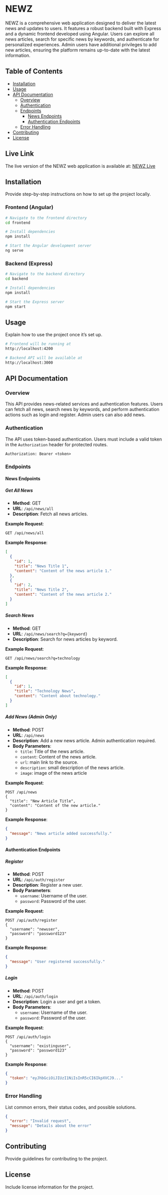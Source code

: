 # NEWZ
NEWZ is a comprehensive web application designed to deliver the latest news and updates to users. It features a robust backend built with Express and a dynamic frontend developed using Angular. Users can explore all news articles, search for specific news by keywords, and authenticate for personalized experiences. Admin users have additional privileges to add new articles, ensuring the platform remains up-to-date with the latest information.

## Table of Contents
- [Installation](#installation)
- [Usage](#usage)
- [API Documentation](#api-documentation)
  - [Overview](#overview)
  - [Authentication](#authentication)
  - [Endpoints](#endpoints)
    - [News Endpoints](#news-endpoints)
    - [Authentication Endpoints](#authentication-endpoints)
  - [Error Handling](#error-handling)
- [Contributing](#contributing)
- [License](#license)

## Live Link
The live version of the NEWZ web application is available at:
[NEWZ Live](https://newz-app-front.vercel.app)

## Installation
Provide step-by-step instructions on how to set up the project locally.

### Frontend (Angular)
```bash
# Navigate to the frontend directory
cd frontend

# Install dependencies
npm install

# Start the Angular development server
ng serve
```

### Backend (Express)
```bash
# Navigate to the backend directory
cd backend

# Install dependencies
npm install

# Start the Express server
npm start
```

## Usage
Explain how to use the project once it’s set up.

```bash
# Frontend will be running at
http://localhost:4200

# Backend API will be available at
http://localhost:3000
```

## API Documentation

### Overview
This API provides news-related services and authentication features. Users can fetch all news, search news by keywords, and perform authentication actions such as login and register. Admin users can also add news.

### Authentication
The API uses token-based authentication. Users must include a valid token in the `Authorization` header for protected routes.

```http
Authorization: Bearer <token>
```

### Endpoints

#### News Endpoints

##### Get All News
- **Method**: GET
- **URL**: `/api/news/all`
- **Description**: Fetch all news articles.

**Example Request**:
```http
GET /api/news/all
```

**Example Response**:
```json
[
  {
    "id": 1,
    "title": "News Title 1",
    "content": "Content of the news article 1."
  },
  {
    "id": 2,
    "title": "News Title 2",
    "content": "Content of the news article 2."
  }
]
```

##### Search News
- **Method**: GET
- **URL**: `/api/news/search?q={keyword}`
- **Description**: Search for news articles by keyword.

**Example Request**:
```http
GET /api/news/search?q=technology
```

**Example Response**:
```json
[
  {
    "id": 1,
    "title": "Technology News",
    "content": "Content about technology."
  }
]
```

##### Add News (Admin Only)
- **Method**: POST
- **URL**: `/api/news`
- **Description**: Add a new news article. Admin authentication required.
- **Body Parameters**:
  - `title`: Title of the news article.
  - `content`: Content of the news article.
  - `url`: main link to the source.
  - `description`: small description of the news article.
  - `image`: image of the news article


**Example Request**:
```http
POST /api/news
{
  "title": "New Article Title",
  "content": "Content of the new article."
}
```

**Example Response**:
```json
{
  "message": "News article added successfully."
}
```

#### Authentication Endpoints

##### Register
- **Method**: POST
- **URL**: `/api/auth/register`
- **Description**: Register a new user.
- **Body Parameters**:
  - `username`: Username of the user.
  - `password`: Password of the user.

**Example Request**:
```http
POST /api/auth/register
{
  "username": "newuser",
  "password": "password123"
}
```

**Example Response**:
```json
{
  "message": "User registered successfully."
}
```

##### Login
- **Method**: POST
- **URL**: `/api/auth/login`
- **Description**: Login a user and get a token.
- **Body Parameters**:
  - `username`: Username of the user.
  - `password`: Password of the user.

**Example Request**:
```http
POST /api/auth/login
{
  "username": "existinguser",
  "password": "password123"
}
```

**Example Response**:
```json
{
  "token": "eyJhbGciOiJIUzI1NiIsInR5cCI6IkpXVCJ9..."
}
```

### Error Handling
List common errors, their status codes, and possible solutions.

```json
{
  "error": "Invalid request",
  "message": "Details about the error"
}
```

## Contributing
Provide guidelines for contributing to the project.

## License
Include license information for the project.
